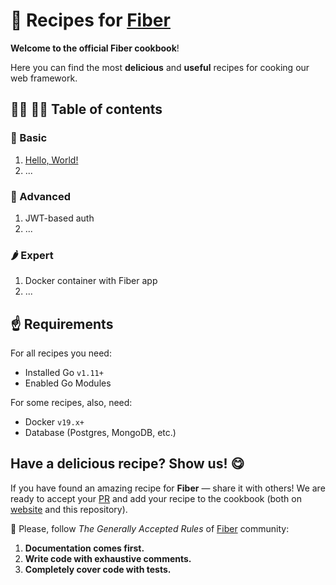 # 🍳 Recipes for [Fiber](https://github.com/gofiber/fiber)

**Welcome to the official Fiber cookbook**! 

Here you can find the most **delicious** and **useful** recipes for cooking our web framework.

## 👩‍🍳 👨‍🍳 Table of contents

### 🍏 Basic

1. [Hello, World!](basic/01_hello_world)
2. ...

### 🌽 Advanced

1. JWT-based auth
2. ...

### 🌶 Expert

1. Docker container with Fiber app
2. ...

## ☝️ Requirements

For all recipes you need:

- Installed Go `v1.11+`
- Enabled Go Modules

For some recipes, also, need: 

- Docker `v19.x+`
- Database (Postgres, MongoDB, etc.)

## Have a delicious recipe? Show us! 😋

If you have found an amazing recipe for **Fiber** — share it with others! We are ready to accept your [PR](https://github.com/gofiber/recipes/pulls) and add your recipe to the cookbook (both on [website](https://fiber.wiki) and this repository). 

📌 Please, follow _The Generally Accepted Rules_ of [Fiber](https://github.com/gofiber/fiber) community:

1. **Documentation comes first.**
2. **Write code with exhaustive comments.**
3. **Completely cover code with tests.**
